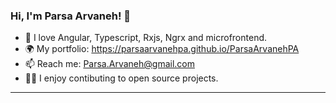 ### Hi, I'm Parsa Arvaneh! 👋

- 🌱 I love Angular, Typescript, Rxjs, Ngrx and microfrontend.
- 🌍 My portfolio: https://parsaarvanehpa.github.io/ParsaArvanehPA
- 📫 Reach me: Parsa.Arvaneh@gmail.com
- 🧙‍♂️ I enjoy contibuting to open source projects.

-----
